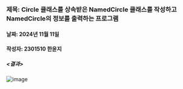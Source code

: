 ### 제목: Circle 클래스를 상속받은 NamedCircle 클래스를 작성하고 NamedCircle의 정보를 출력하는 프로그램
#### 날짜: 2024년 11월 11일
#### 작성자: 2301510 한윤지

##### <결과>
![image](https://github.com/user-attachments/assets/9d3d56a1-c030-4eb9-840d-3a22404a089b)
